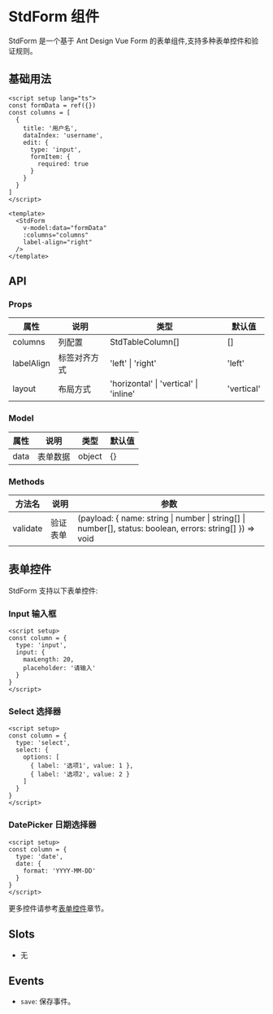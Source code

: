 # StdForm 组件

StdForm 是一个基于 Ant Design Vue Form 的表单组件,支持多种表单控件和验证规则。

## 基础用法

```vue
<script setup lang="ts">
const formData = ref({})
const columns = [
  {
    title: '用户名',
    dataIndex: 'username',
    edit: {
      type: 'input',
      formItem: {
        required: true
      }
    }
  }
]
</script>

<template>
  <StdForm
    v-model:data="formData"
    :columns="columns"
    label-align="right"
  />
</template>
```

## API

### Props

| 属性 | 说明 | 类型 | 默认值 |
| --- | --- | --- | --- |
| columns | 列配置 | StdTableColumn[] | [] |
| labelAlign | 标签对齐方式 | 'left' \| 'right' | 'left' |
| layout | 布局方式 | 'horizontal' \| 'vertical' \| 'inline' | 'vertical' |

### Model

| 属性 | 说明 | 类型 | 默认值 |
| --- | --- | --- | --- |
| data | 表单数据 | object | {} |

### Methods

| 方法名 | 说明 | 参数 |
| --- | --- | --- |
| validate | 验证表单 | (payload: \{ name: string \| number \| string[] \| number[], status: boolean, errors: string[] \}) => void |

## 表单控件

StdForm 支持以下表单控件:

### Input 输入框
```vue
<script setup>
const column = {
  type: 'input',
  input: {
    maxLength: 20,
    placeholder: '请输入'
  }
}
</script>
```

### Select 选择器
```vue
<script setup>
const column = {
  type: 'select',
  select: {
    options: [
      { label: '选项1', value: 1 },
      { label: '选项2', value: 2 }
    ]
  }
}
</script>
```

### DatePicker 日期选择器
```vue
<script setup>
const column = {
  type: 'date',
  date: {
    format: 'YYYY-MM-DD'
  }
}
</script>
```

更多控件请参考[表单控件](../form-controls/input)章节。

## Slots

- 无

## Events

- `save`: 保存事件。
